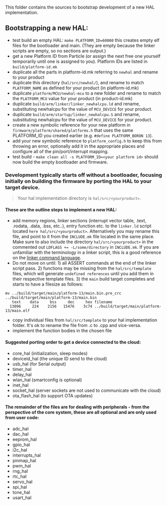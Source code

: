 This folder contains the sources to bootstrap development of a new HAL implementation.

## Bootstrapping a new HAL:

- test build an empty HAL: `make PLATFORM_ID=60000` this creates empty elf files for the bootloader and main. (They are empty because the linker scripts are empty, so no sections are output.)
- get a new Platform ID from Particle (or assign the next free one yourself temporarily until one is assigned to you). Platform IDs are listed in `build/platform-id.mk`
- duplicate all the parts in platform-id.mk referring to `newhal` and rename to your product
- duplicate this directory (`hal/src/newhal/`), and rename to match `PLATFORM_NAME` as defined for your product (in platform-id.mk)
- duplicate `platform/MCU/newhal-mcu` to a new folder and rename to match the `PLATFORM_MCU` value for your product (in product-id.mk)
- duplicate `build/arm/linker/linker_newhalcpu.ld` and rename, substituting newhalcpu for the value of `MCU_DEVICE` for your product.
- duplicate `build/arm/startup/linker_newhalcpu.S` and rename, substituting newhalcpu for the value of `MCU_DEVICE` for your product.
- create a new symbolic reference for your new platform in `firmware/platform/shared/platforms.h` that uses the same PLATFORM_ID you created earlier (e.g. `#define PLATFORM_BORON 13`).
- add your new symbolic reference to `platform_config.h` to keep this from throwing an error, optionally add it in the appropriate places and configure all of the pin/port/interrupt mapping.
- test build - `make clean all -s PLATFORM_ID=<your platform id>` should now build the empty bootloader and firmware.

### Development typically starts off without a bootloader, focusing initially on building the firmware by porting the HAL to your target device.

>Your hal implementation directory is  `hal/src/<yourproduct>`.

#### These are the outline steps to implement a new HAL:

- add memory regions, linker sections (interrupt vector table, .text, .rodata, .data, .bss, etc..), entry function etc. to the `linker.ld` script located `here hal/src/<yourproduct>`. Alternatively you may rename this file, and point to it from the `INCLUDE.mk` file located in the same place. Make sure to also include the directory `hal/src/<yourproduct>` in the commented out `LDFLAGS += -L/some/directory` in `INCLUDE.mk`. If you are unfamiliar with the terminology in a linker script, this is a good reference on the [linker command language](https://sourceware.org/binutils/docs/ld/Scripts.html#Scripts).
- Do not move on until: 1) all ASSERT commands at the end of the linker script pass.  2) functions may be missing from the `hal/src/template` files, which will generate `undefined references` until you add them in their respective template files.  3) the `main` build target completes and starts to have a filesize as follows:
```
mv ../build/target/main/platform-13/main.bin.pre_crc ../build/target/main/platform-13/main.bin
   text	   data	    bss	    dec	    hex	filename
  13096	    224	   2156	  15476	   3c74	../build/target/main/platform-13/main.elf
```
- copy individual files from `hal/src/template` to your hal implementation folder. It's ok to rename the file from .c to .cpp and vice-versa.
- implement the function bodies in the chosen file

#### Suggested porting order to get a device connected to the cloud:

- core_hal      (initialization, sleep modes)
- deviceid_hal  (the unique ID send to the cloud)
- usb_hal       (for Serial output)
- timer_hal
- delay_hal
- wlan_hal      (smartconfig is optional)
- inet_hal
- socket_hal    (server sockets are not used to communicate with the cloud)
- ota_flash_hal (to support OTA updates)

#### The remainder of the files are for dealing with peripherals - from the perspective of the core system, these are all optional and are only used from user code:

- adc_hal
- dac_hal
- eeprom_hal
- gpio_hal
- i2c_hal
- interrupts_hal
- pinmap_hal
- pwm_hal
- rng_hal
- rtc_hal
- servo_hal
- spi_hal
- tone_hal
- usart_hal
